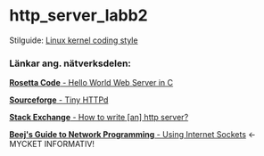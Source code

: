 # http_server_labb2

Stilguide: [Linux kernel coding style](https://www.kernel.org/doc/Documentation/CodingStyle)

### Länkar ang. nätverksdelen:

[**Rosetta Code** - Hello World Web Server in C](http://rosettacode.org/wiki/Hello_world/Web_server#C)

[**Sourceforge** - Tiny HTTPd](http://sourceforge.net/projects/tinyhttpd/)

[**Stack Exchange** - How to write [an] http server?](https://programmers.stackexchange.com/questions/200821/how-to-write-a-http-server)

[**Beej's Guide to Network Programming** - Using Internet Sockets](http://beej.us/guide/bgnet/output/html/multipage/index.html) <- MYCKET INFORMATIV!

